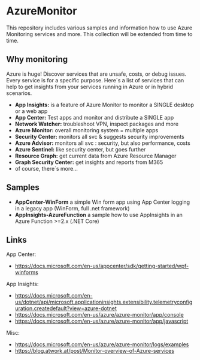# AzureMonitor

This repository includes various samples and information how to use Azure Monitoring services and more. This collection will be extended from time to time.

## Why monitoring

Azure is huge!
Discover services that are unsafe, costs, or debug issues. Every service is for a specific purpose. Here´s a list of services that can help to get insights from your services running in Azure or in hybrid scenarios.

- **App Insights:** is a feature of Azure Monitor to monitor a SINGLE desktop or a web app
- **App Center:** Test apps and monitor and distribute a SINGLE app
- **Network Watcher:** troubleshoot VPN, inspect packages and more
- **Azure Monitor:** overall monitoring system = multiple apps
- **Security Center:** monitors all svc & suggests security improvements
- **Azure Advisor:** monitors all svc : security, but also performance, costs
- **Azure Sentinel:** like security center, but goes further
- **Resource Graph:** get current data from Azure Resource Manager
- **Graph Security Center:** get insights and reports from M365
- of course, there´s more...

## Samples

- **AppCenter-WinForm** a simple Win form app using App Center logging in a legacy app (WinForm, full .net framework)
- **AppInsights-AzureFunction** a sample how to use AppInsights in an Azure Function >=2.x (.NET Core)

## Links

App Center:
- https://docs.microsoft.com/en-us/appcenter/sdk/getting-started/wpf-winforms

App Insights:
- https://docs.microsoft.com/en-us/dotnet/api/microsoft.applicationinsights.extensibility.telemetryconfiguration.createdefault?view=azure-dotnet
- https://docs.microsoft.com/en-us/azure/azure-monitor/app/console
- https://docs.microsoft.com/en-us/azure/azure-monitor/app/javascript
  
Misc:
- https://docs.microsoft.com/en-us/azure/azure-monitor/logs/examples
- https://blog.atwork.at/post/Monitor-overview-of-Azure-services

